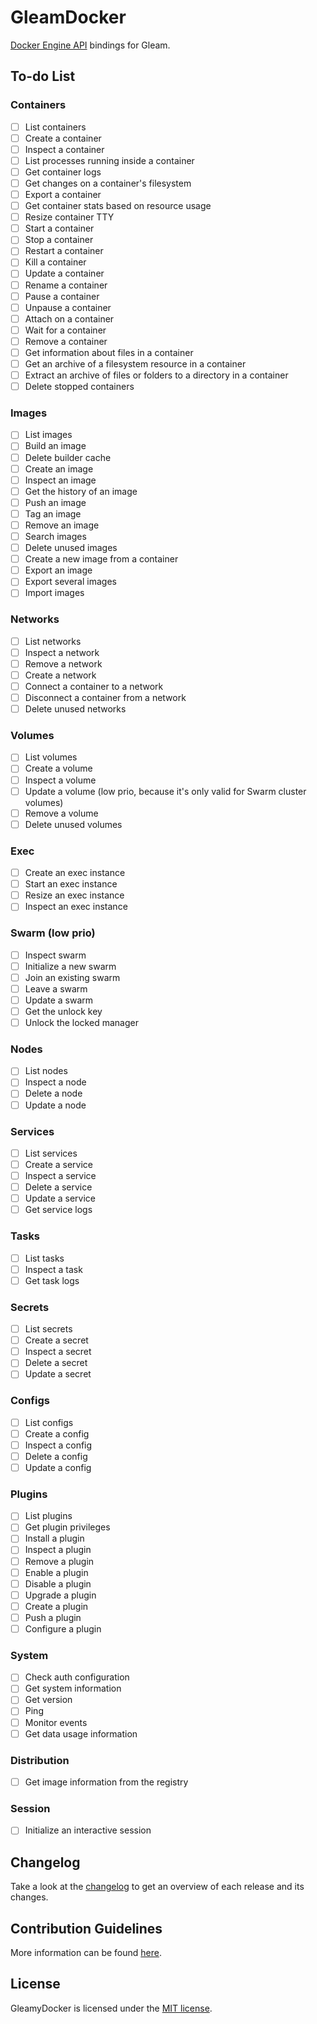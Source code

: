 # GleamDocker

[Docker Engine API](https://docs.docker.com/engine/api/) bindings for Gleam.

## To-do List

### Containers

-   [ ] List containers
-   [ ] Create a container
-   [ ] Inspect a container
-   [ ] List processes running inside a container
-   [ ] Get container logs
-   [ ] Get changes on a container's filesystem
-   [ ] Export a container
-   [ ] Get container stats based on resource usage
-   [ ] Resize container TTY
-   [ ] Start a container
-   [ ] Stop a container
-   [ ] Restart a container
-   [ ] Kill a container
-   [ ] Update a container
-   [ ] Rename a container
-   [ ] Pause a container
-   [ ] Unpause a container
-   [ ] Attach on a container
-   [ ] Wait for a container
-   [ ] Remove a container
-   [ ] Get information about files in a container
-   [ ] Get an archive of a filesystem resource in a container
-   [ ] Extract an archive of files or folders to a directory in a container
-   [ ] Delete stopped containers

### Images

-   [ ] List images
-   [ ] Build an image
-   [ ] Delete builder cache
-   [ ] Create an image
-   [ ] Inspect an image
-   [ ] Get the history of an image
-   [ ] Push an image
-   [ ] Tag an image
-   [ ] Remove an image
-   [ ] Search images
-   [ ] Delete unused images
-   [ ] Create a new image from a container
-   [ ] Export an image
-   [ ] Export several images
-   [ ] Import images

### Networks

-   [ ] List networks
-   [ ] Inspect a network
-   [ ] Remove a network
-   [ ] Create a network
-   [ ] Connect a container to a network
-   [ ] Disconnect a container from a network
-   [ ] Delete unused networks

### Volumes

-   [ ] List volumes
-   [ ] Create a volume
-   [ ] Inspect a volume
-   [ ] Update a volume (low prio, because it's only valid for Swarm cluster volumes)
-   [ ] Remove a volume
-   [ ] Delete unused volumes

### Exec

-   [ ] Create an exec instance
-   [ ] Start an exec instance
-   [ ] Resize an exec instance
-   [ ] Inspect an exec instance

### Swarm (low prio)

-   [ ] Inspect swarm
-   [ ] Initialize a new swarm
-   [ ] Join an existing swarm
-   [ ] Leave a swarm
-   [ ] Update a swarm
-   [ ] Get the unlock key
-   [ ] Unlock the locked manager

### Nodes

-   [ ] List nodes
-   [ ] Inspect a node
-   [ ] Delete a node
-   [ ] Update a node

### Services

-   [ ] List services
-   [ ] Create a service
-   [ ] Inspect a service
-   [ ] Delete a service
-   [ ] Update a service
-   [ ] Get service logs

### Tasks

-   [ ] List tasks
-   [ ] Inspect a task
-   [ ] Get task logs

### Secrets

-   [ ] List secrets
-   [ ] Create a secret
-   [ ] Inspect a secret
-   [ ] Delete a secret
-   [ ] Update a secret

### Configs

-   [ ] List configs
-   [ ] Create a config
-   [ ] Inspect a config
-   [ ] Delete a config
-   [ ] Update a config

### Plugins

-   [ ] List plugins
-   [ ] Get plugin privileges
-   [ ] Install a plugin
-   [ ] Inspect a plugin
-   [ ] Remove a plugin
-   [ ] Enable a plugin
-   [ ] Disable a plugin
-   [ ] Upgrade a plugin
-   [ ] Create a plugin
-   [ ] Push a plugin
-   [ ] Configure a plugin

### System

-   [ ] Check auth configuration
-   [ ] Get system information
-   [ ] Get version
-   [ ] Ping
-   [ ] Monitor events
-   [ ] Get data usage information

### Distribution

-   [ ] Get image information from the registry

### Session

-   [ ] Initialize an interactive session

## Changelog

Take a look at the [changelog](https://github.com/patrik-kuehl/gleamydocker/blob/main/CHANGELOG.md) to get an overview
of each release and its changes.

## Contribution Guidelines

More information can be found [here](https://github.com/patrik-kuehl/gleamydocker/blob/main/CONTRIBUTING.md).

## License

GleamyDocker is licensed under the [MIT license](https://github.com/patrik-kuehl/gleamydocker/blob/main/LICENSE.md).
